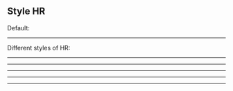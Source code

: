 <!DOCTYPE html>
<html>

<head>
<style>





</style>
</head>
<body>

<h2>Style HR</h2>
<p>Default:</p>
<hr>
<p>Different styles of HR:</p>
<hr class="new1">
<hr class="new2">
<hr class="new3">
<hr class="new4">
<hr class="new5">

</body>
</html>



